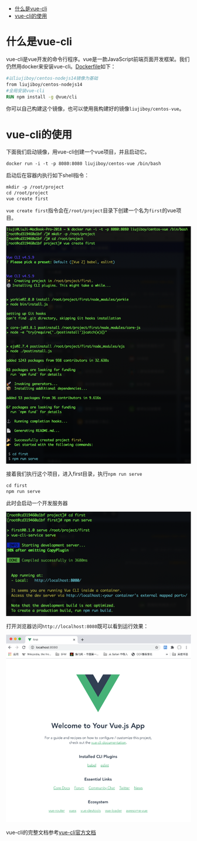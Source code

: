 - [什么是vue-cli](#什么是vue-cli)
- [vue-cli的使用](#vue-cli的使用)
# 什么是vue-cli
vue-cli是vue开发的命令行程序。vue是一款JavaScript前端页面开发框架。我们仍然用docker来安装vue-cli。[Dockerfile](code/Dockerfile)如下：

```Dockerfile
#以liujiboy/centos-nodejs14镜像为基础
from liujiboy/centos-nodejs14
#全局安装vue-cli
RUN npm install -g @vue/cli
```

你可以自己构建这个镜像，也可以使用我构建好的镜像`liujiboy/centos-vue`。

# vue-cli的使用
下面我们启动镜像，用vue-cli创建一个vue项目，并且启动它。

```
docker run -i -t -p 8080:8080 liujiboy/centos-vue /bin/bash
```

启动后在容器内执行如下shell指令：
```
mkdir -p /root/project
cd /root/project
vue create first
```

`vue create first`指令会在`/root/project`目录下创建一个名为`first`的vue项目。

![创建vue项目](images/创建vue项目.png)

接着我们执行这个项目，进入first目录，执行`npm run serve`

```
cd first
npm run serve
```

此时会启动一个开发服务器

![运行vue项目](images/运行vue项目.png)

打开浏览器访问`http://localhost:8080`既可以看到运行效果：

![vue运行结果](images/vue运行结果.png)

vue-cli的完整文档参考[vue-cli官方文档](https://cli.vuejs.org/zh/guide/)
